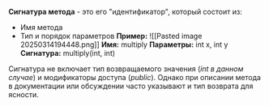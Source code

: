 
**Сигнатура метода** - это его "идентификатор", который состоит из:
- Имя метода
- Тип и порядок параметров
**Пример:**
![[Pasted image 20250314194448.png]]
**Имя:** multiply
**Параметры:** int x, int y
**Сигнатура:** multiply(int, int)

Сигнатура не включает тип возвращаемого значения (*int в данном случае*) и модификаторы доступа (*public*). Однако при описании метода в документации или обсуждении часто указывают и тип возврата для ясности.

